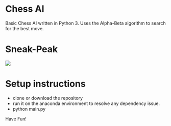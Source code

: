 # Chess AI
Basic Chess AI written in Python 3. Uses the Alpha-Beta algorithm to search for the best move. 

# Sneak-Peak
<img src="https://github.com/tech-vin/ChessAI/blob/master/chess.png" />

# Setup instructions
* clone or download the repository
* run it on the anaconda environment to resolve any dependency issue.
* python main.py

Have Fun!
